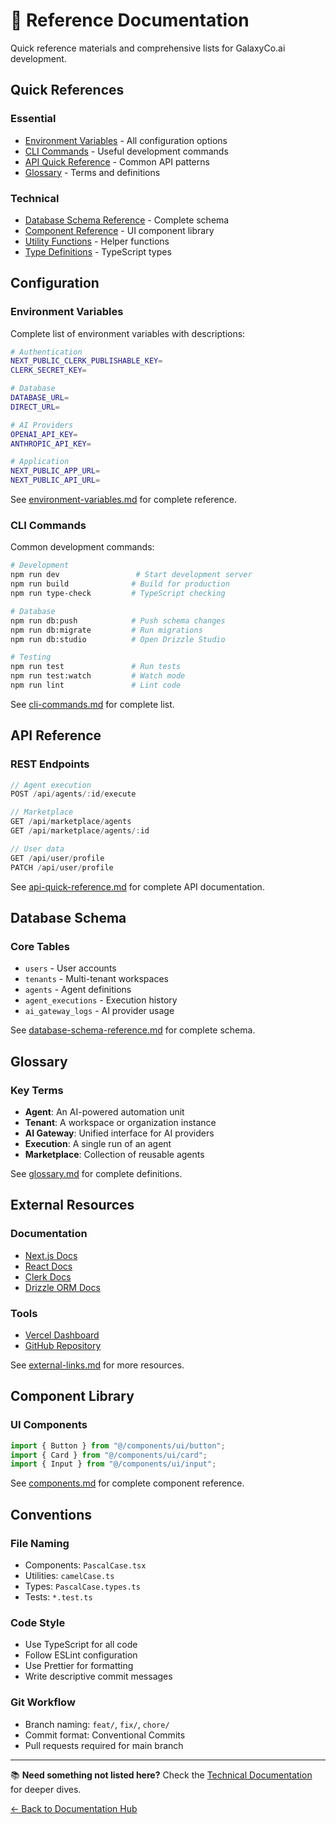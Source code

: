 # 📖 Reference Documentation

Quick reference materials and comprehensive lists for GalaxyCo.ai development.

## Quick References

### Essential

- [Environment Variables](environment-variables.md) - All configuration options
- [CLI Commands](cli-commands.md) - Useful development commands
- [API Quick Reference](api-quick-reference.md) - Common API patterns
- [Glossary](glossary.md) - Terms and definitions

### Technical

- [Database Schema Reference](database-schema-reference.md) - Complete schema
- [Component Reference](components.md) - UI component library
- [Utility Functions](utility-functions.md) - Helper functions
- [Type Definitions](type-definitions.md) - TypeScript types

## Configuration

### Environment Variables

Complete list of environment variables with descriptions:

```bash
# Authentication
NEXT_PUBLIC_CLERK_PUBLISHABLE_KEY=
CLERK_SECRET_KEY=

# Database
DATABASE_URL=
DIRECT_URL=

# AI Providers
OPENAI_API_KEY=
ANTHROPIC_API_KEY=

# Application
NEXT_PUBLIC_APP_URL=
NEXT_PUBLIC_API_URL=
```

See [environment-variables.md](environment-variables.md) for complete reference.

### CLI Commands

Common development commands:

```bash
# Development
npm run dev                 # Start development server
npm run build              # Build for production
npm run type-check         # TypeScript checking

# Database
npm run db:push            # Push schema changes
npm run db:migrate         # Run migrations
npm run db:studio          # Open Drizzle Studio

# Testing
npm run test               # Run tests
npm run test:watch         # Watch mode
npm run lint               # Lint code
```

See [cli-commands.md](cli-commands.md) for complete list.

## API Reference

### REST Endpoints

```typescript
// Agent execution
POST /api/agents/:id/execute

// Marketplace
GET /api/marketplace/agents
GET /api/marketplace/agents/:id

// User data
GET /api/user/profile
PATCH /api/user/profile
```

See [api-quick-reference.md](api-quick-reference.md) for complete API documentation.

## Database Schema

### Core Tables

- `users` - User accounts
- `tenants` - Multi-tenant workspaces
- `agents` - Agent definitions
- `agent_executions` - Execution history
- `ai_gateway_logs` - AI provider usage

See [database-schema-reference.md](database-schema-reference.md) for complete schema.

## Glossary

### Key Terms

- **Agent**: An AI-powered automation unit
- **Tenant**: A workspace or organization instance
- **AI Gateway**: Unified interface for AI providers
- **Execution**: A single run of an agent
- **Marketplace**: Collection of reusable agents

See [glossary.md](glossary.md) for complete definitions.

## External Resources

### Documentation

- [Next.js Docs](https://nextjs.org/docs)
- [React Docs](https://react.dev)
- [Clerk Docs](https://clerk.com/docs)
- [Drizzle ORM Docs](https://orm.drizzle.team)

### Tools

- [Vercel Dashboard](https://vercel.com/dashboard)
- [GitHub Repository](https://github.com/galaxyco-ai/galaxyco-ai-2.0)

See [external-links.md](external-links.md) for more resources.

## Component Library

### UI Components

```typescript
import { Button } from "@/components/ui/button";
import { Card } from "@/components/ui/card";
import { Input } from "@/components/ui/input";
```

See [components.md](components.md) for complete component reference.

## Conventions

### File Naming

- Components: `PascalCase.tsx`
- Utilities: `camelCase.ts`
- Types: `PascalCase.types.ts`
- Tests: `*.test.ts`

### Code Style

- Use TypeScript for all code
- Follow ESLint configuration
- Use Prettier for formatting
- Write descriptive commit messages

### Git Workflow

- Branch naming: `feat/`, `fix/`, `chore/`
- Commit format: Conventional Commits
- Pull requests required for main branch

---

📚 **Need something not listed here?** Check the [Technical Documentation](../technical/) for deeper dives.

[← Back to Documentation Hub](../README.md)
